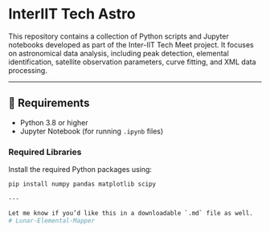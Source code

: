 # InterIIT Tech Astro

This repository contains a collection of Python scripts and Jupyter notebooks developed as part of the Inter-IIT Tech Meet project. It focuses on astronomical data analysis, including peak detection, elemental identification, satellite observation parameters, curve fitting, and XML data processing.

---

## 🔧 Requirements

- Python 3.8 or higher
- Jupyter Notebook (for running `.ipynb` files)

### Required Libraries

Install the required Python packages using:

```bash
pip install numpy pandas matplotlib scipy

---

Let me know if you’d like this in a downloadable `.md` file as well.
#   L u n a r - E l e m e n t a l - M a p p e r  
 